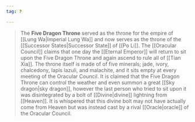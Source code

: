 ```yaml
---
tag: ❓

---
```

> The **Five Dragon Throne** served as the throne for the empire of [[Lung Wa|Imperial Lung Wa]] and now serves as the throne of the [[Successor States|Successor State]] of [[Po Li]]. The [[Oracular Council]] claims that one day the [[Eternal Emperor]] will return to sit upon the Five Dragon Throne and again ascend to rule all of [[Tian Xia]]. The throne itself is made of of five minerals; jade, ivory, chalcedony, lapis lazuli, and malachite, and it sits empty at every meeting of the Oracular Council. It is claimed that the Five Dragon Throne can control the weather and even summon a great [[Sky dragon|sky dragon]], however the last person who tried to sit upon it was disintegrated by a bolt of [[Divine|divine]] lightning from [[Heaven]]. It is whispered that this divine bolt may not have actually come from Heaven but was instead cast by a rival [[Oracle|oracle]] of the Oracular Council.







